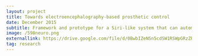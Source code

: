 ```yaml
---
layout: project
title: Towards electroencephalography-based prosthetic control
date: December 2015
subtitle: Framework and prototype for a Siri-like system that can automatically detect tasks like grasping and liftingthrough the EEG brain signals potentially leading to building better neuroprosthetics.
image: /598neuro.png
externallink: https://drive.google.com/file/d/0BwbIZeNSn5cdSW1RSWpGRzZRWkk/view?usp=sharing
tag: research
---
```


